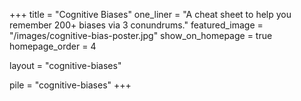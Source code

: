 +++
title = "Cognitive Biases"
one_liner = "A cheat sheet to help you remember 200+ biases via 3 conundrums."
featured_image = "/images/cognitive-bias-poster.jpg"
show_on_homepage = true
homepage_order = 4

layout = "cognitive-biases"

pile = "cognitive-biases"
+++
